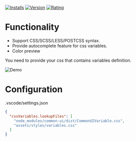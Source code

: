 [![Installs](https://vsmarketplacebadge.apphb.com/installs-short/vunguyentuan.vscode-css-variables.svg)](https://marketplace.visualstudio.com/items?itemName=vunguyentuan.vscode-css-variables)
[![Version](https://vsmarketplacebadge.apphb.com/version/vunguyentuan.vscode-css-variables.svg)](https://marketplace.visualstudio.com/items?itemName=vunguyentuan.vscode-css-variables)
[![Rating](https://vsmarketplacebadge.apphb.com/rating-star/vunguyentuan.vscode-css-variables.svg)](https://marketplace.visualstudio.com/items?itemName=vunguyentuan.vscode-css-variables)

# Functionality

- Support CSS/SCSS/LESS/POSTCSS syntax.
- Provide autocomplete feature for css variables.
- Color preview

You need to provide your css that contains variables definition.

![Demo](https://github.com/vunguyentuan/vscode-css-variables/raw/master/demo.gif)

# Configuration

.vscode/settings.json

```json
{
  "cssVariables.lookupFiles": [
    "node_modules/common-ui/dist/CommonUIVariable.css",
    "assets/styles/variables.css"
  ]
}
```

